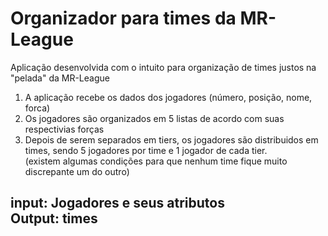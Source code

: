 <h1> Organizador para times da MR-League</h1>

<p>Aplicação desenvolvida com o intuito para organização de times justos na "pelada" da MR-League</p>

<ol>
  <li> A aplicação recebe os dados dos jogadores (número, posição, nome, forca)</li>
  <li> Os jogadores são organizados em 5 listas de acordo com suas respectivias forças</li>
  <li> Depois de serem separados em tiers, os jogadores são distribuidos em times, sendo 5 jogadores por time e 1 jogador de cada tier. <br>
  (existem algumas condições para que nenhum time fique muito discrepante um do outro)</li>
</ol>
  
  <h2> input: Jogadores e seus atributos <br> Output: times </h2>
